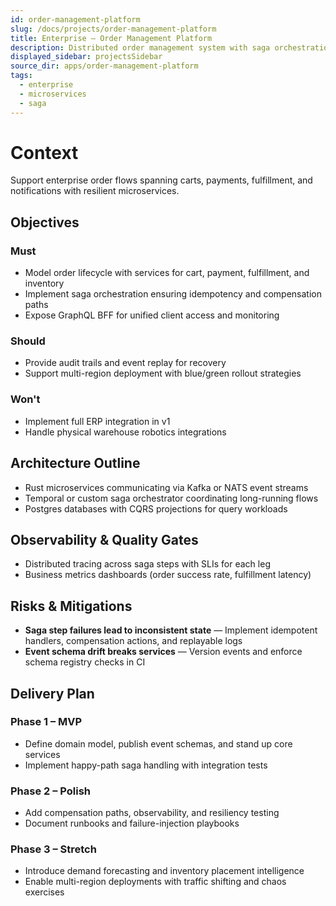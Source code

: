 ```yaml
---
id: order-management-platform
slug: /docs/projects/order-management-platform
title: Enterprise – Order Management Platform
description: Distributed order management system with saga orchestration and idempotent workflows.
displayed_sidebar: projectsSidebar
source_dir: apps/order-management-platform
tags:
  - enterprise
  - microservices
  - saga
---
```

# Context

Support enterprise order flows spanning carts, payments, fulfillment, and notifications with resilient microservices.

## Objectives

### Must
- Model order lifecycle with services for cart, payment, fulfillment, and inventory
- Implement saga orchestration ensuring idempotency and compensation paths
- Expose GraphQL BFF for unified client access and monitoring

### Should
- Provide audit trails and event replay for recovery
- Support multi-region deployment with blue/green rollout strategies

### Won't
- Implement full ERP integration in v1
- Handle physical warehouse robotics integrations

## Architecture Outline

- Rust microservices communicating via Kafka or NATS event streams
- Temporal or custom saga orchestrator coordinating long-running flows
- Postgres databases with CQRS projections for query workloads

## Observability & Quality Gates

- Distributed tracing across saga steps with SLIs for each leg
- Business metrics dashboards (order success rate, fulfillment latency)

## Risks & Mitigations

- **Saga step failures lead to inconsistent state** — Implement idempotent handlers, compensation actions, and replayable logs
- **Event schema drift breaks services** — Version events and enforce schema registry checks in CI

## Delivery Plan

### Phase 1 – MVP
- Define domain model, publish event schemas, and stand up core services
- Implement happy-path saga handling with integration tests

### Phase 2 – Polish
- Add compensation paths, observability, and resiliency testing
- Document runbooks and failure-injection playbooks

### Phase 3 – Stretch
- Introduce demand forecasting and inventory placement intelligence
- Enable multi-region deployments with traffic shifting and chaos exercises
